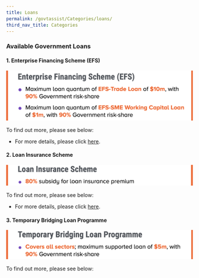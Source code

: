 ```yaml
---
title: Loans
permalink: /govtassist/Categories/loans/
third_nav_title: Categories
---
```


### **Available Government Loans**

#### **1. Enterprise Financing Scheme (EFS)**

![Enterprise Financing Scheme](/images/efs_updated.png "Enterprise Financing Scheme")

To find out more, please see below:
- For more details, please click <a target="_blank" href="https://go.gov.sg/efs">here</a>.


#### **2. Loan Insurance Scheme**

![Loan Insurance Scheme](/images/lis_updated.png "Loan Insurance Scheme")

To find out more, please see below:
- For more details, please click <a target="_blank" href="https://go.gov.sg/lis">here</a>.


#### **3. Temporary Bridging Loan Programme**

![Temporary Bridging Loan Programme](/images/tblp_updated.png "Temporary Bridging Loan Programme")

To find out more, please see below: